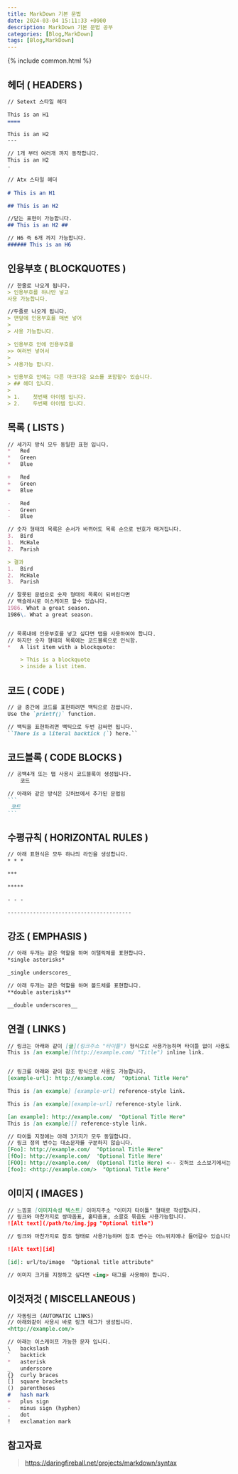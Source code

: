 ```yaml
---
title: MarkDown 기본 문법
date: 2024-03-04 15:11:33 +0900
description: MarkDown 기본 문법 공부
categories: [Blog,MarkDown]
tags: [Blog,MarkDown]
---
```

{% include common.html  %}
## 헤더 ( HEADERS )

```md
// Setext 스타일 헤더

This is an H1
====

This is an H2
---

// 1개 부터 여러개 까지 동작합니다.
This is an H2
-

// Atx 스타일 헤더
 
# This is an H1

## This is an H2

//닫는 표현이 가능합니다.
## This is an H2 ##

// H6 즉 6개 까지 가능합니다.
###### This is an H6
```


## 인용부호 ( BLOCKQUOTES )

``````````````````````````md
// 한줄로 나오게 됩니다.
> 인용부호를 하나만 넣고 
사용 가능합니다.

//두줄로 나오게 됩니다.
> 맨앞에 인용부호를 매번 넣어 
>
> 사용 가능합니다.

> 인용부호 안에 인용부호를 
>> 여러번 넣어서
> 
> 사용가능 합니다. 

> 인용부호 안에는 다른 마크다운 요소를 포함할수 있습니다.
> ## 헤더 입니다.
> 
> 1.    첫번째 아이템 입니다.
> 2.    두번째 아이템 입니다.

``````````````````````````


## 목록 ( LISTS )

``````````````````````````md
// 세가지 방식 모두 동일한 표현 입니다.
*   Red
*   Green
*   Blue

+   Red
+   Green
+   Blue

-   Red
-   Green
-   Blue

// 숫자 형태의 목록은 순서가 바뀌어도 목록 순으로 번호가 매겨집니다.
3.  Bird
1.  McHale
2.  Parish

> 결과
1.  Bird
2.  McHale
3.  Parish

// 잘못된 문법으로 숫자 형태의 목록이 되버린다면
// 백슬레시로 이스케이프 할수 있습니다.
1986. What a great season.
1986\. What a great season.


// 목록내에 인용부호를 넣고 싶다면 탭을 사용하여야 합니다.
// 하지만 숫자 형태의 목록에는 코드블록으로 인식함.
*   A list item with a blockquote:

    > This is a blockquote
    > inside a list item.

``````````````````````````

## 코드 ( CODE )

``````````````````````````md
// 글 중간에 코드를 표현하려면 백틱으로 감쌉니다.
Use the `printf()` function.

// 백틱을 표현하려면 백틱으로 두번 감싸면 됩니다.
``There is a literal backtick (`) here.``

``````````````````````````

## 코드블록 ( CODE BLOCKS )

``````````````````````````md
// 공백4개 또는 탭 사용시 코드블록이 생성됩니다.
    코드

// 아래와 같은 방식은 깃허브에서 추가된 문법임    
```
 코드
```

``````````````````````````

## 수평규칙 ( HORIZONTAL RULES )

``````````````````````````md
// 아래 표현식은 모두 하나의 라인을 생성합니다.
* * *

***

*****

- - -

---------------------------------------

``````````````````````````

## 강조 ( EMPHASIS )
``````````````````````````md
// 아래 두개는 같은 역할을 하며 이탤릭체를 표현합니다.
*single asterisks*

_single underscores_

// 아래 두개는 같은 역할을 하며 볼드체를 표현합니다.
**double asterisks**

__double underscores__

``````````````````````````


## 연결 ( LINKS )

``````````````````````````md
// 링크는 아래와 같이 [글](링크주소 "타이틀") 형식으로 사용가능하며 타이틀 없이 사용도 가능합니다.
This is [an example](http://example.com/ "Title") inline link.


// 링크를 아래와 같이 참조 방식으로 사용도 가능합니다.
[example-url]: http://example.com/  "Optional Title Here"

This is [an example] [example-url] reference-style link.

This is [an example][example-url] reference-style link.

[an example]: http://example.com/  "Optional Title Here"
This is [an example][] reference-style link.

// 타이틀 지정에는 아래 3가지가 모두 동일합니다.
// 링크 정의 변수는 대소문자를 구분하지 않습니다.
[Foo]: http://example.com/  "Optional Title Here"
[fOo]: http://example.com/  'Optional Title Here'
[FOO]: http://example.com/  (Optional Title Here) <-- 깃허브 소스보기에서는 타이틀동작함 그러나 현재 테마에서는 타이틀이 동작안함
[foo]: <http://example.com/>  "Optional Title Here"

``````````````````````````

## 이미지 ( IMAGES )
``````````````````````````md
// 느낌표 [이미지속성 텍스트] 이미지주소 "이미지 타이틀" 형태로 작성합니다.
// 링크와 마찬가지로 쌍따옴표, 홑따옴표, 소괄호 묶음도 사용가능합니다.
![Alt text](/path/to/img.jpg "Optional title")

// 링크와 마찬가지로 참조 형태로 사용가능하며 참조 변수는 어느위치에나 들어갈수 있습니다.

![Alt text][id]

[id]: url/to/image  "Optional title attribute"

// 이미지 크기를 지정하고 싶다면 <img> 태그를 사용해야 합니다.

``````````````````````````

## 이것저것 ( MISCELLANEOUS )
``````````````````````````md
// 자동링크 (AUTOMATIC LINKS)
// 아래와같이 사용시 바로 링크 태그가 생성됩니다.
<http://example.com/>

// 아래는 이스케이프 가능한 문자 입니다.
\   backslash
`   backtick
*   asterisk
_   underscore
{}  curly braces
[]  square brackets
()  parentheses
#   hash mark
+   plus sign
-   minus sign (hyphen)
.   dot
!   exclamation mark

``````````````````````````

## 참고자료
><https://daringfireball.net/projects/markdown/syntax>




